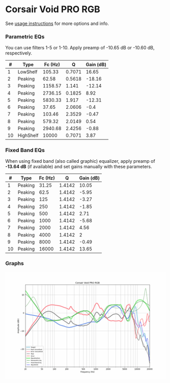 # Corsair Void PRO RGB
See [usage instructions](https://github.com/jaakkopasanen/AutoEq#usage) for more options and info.

### Parametric EQs
You can use filters 1-5 or 1-10. Apply preamp of -10.65 dB or -10.60 dB, respectively.

|   # | Type      |   Fc (Hz) |      Q |   Gain (dB) |
|-----|-----------|-----------|--------|-------------|
|   1 | LowShelf  |    105.33 | 0.7071 |       16.65 |
|   2 | Peaking   |     62.58 | 0.5618 |      -18.16 |
|   3 | Peaking   |   1158.57 | 1.141  |      -12.14 |
|   4 | Peaking   |   2736.15 | 0.1825 |        8.92 |
|   5 | Peaking   |   5830.33 | 1.917  |      -12.31 |
|   6 | Peaking   |     37.65 | 2.0606 |       -0.4  |
|   7 | Peaking   |    103.46 | 2.3529 |       -0.47 |
|   8 | Peaking   |    579.32 | 2.0149 |        0.54 |
|   9 | Peaking   |   2940.68 | 2.4256 |       -0.88 |
|  10 | HighShelf |  10000    | 0.7071 |        3.87 |

### Fixed Band EQs
When using fixed band (also called graphic) equalizer, apply preamp of **-13.64 dB** (if available) and set gains manually with these parameters.

|   # | Type    |   Fc (Hz) |      Q |   Gain (dB) |
|-----|---------|-----------|--------|-------------|
|   1 | Peaking |     31.25 | 1.4142 |       10.05 |
|   2 | Peaking |     62.5  | 1.4142 |       -5.95 |
|   3 | Peaking |    125    | 1.4142 |       -3.27 |
|   4 | Peaking |    250    | 1.4142 |       -1.85 |
|   5 | Peaking |    500    | 1.4142 |        2.71 |
|   6 | Peaking |   1000    | 1.4142 |       -5.68 |
|   7 | Peaking |   2000    | 1.4142 |        4.56 |
|   8 | Peaking |   4000    | 1.4142 |        2    |
|   9 | Peaking |   8000    | 1.4142 |       -0.49 |
|  10 | Peaking |  16000    | 1.4142 |       13.65 |

### Graphs
![](./Corsair%20Void%20PRO%20RGB.png)
